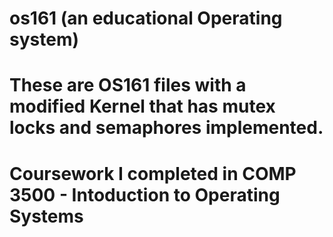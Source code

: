 # os161 (an educational Operating system)
# These are OS161 files with a modified Kernel that has mutex locks and semaphores implemented.
# Coursework I completed in COMP 3500 - Intoduction to Operating Systems
